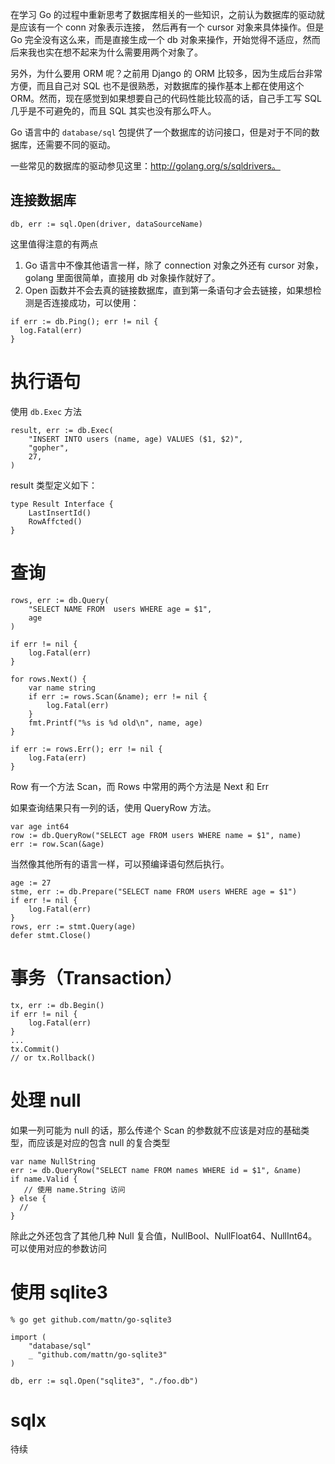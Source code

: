 在学习 Go 的过程中重新思考了数据库相关的一些知识，之前认为数据库的驱动就是应该有一个 conn 对象表示连接， 然后再有一个 cursor 对象来具体操作。但是 Go 完全没有这么来，而是直接生成一个 db 对象来操作，开始觉得不适应，然而后来我也实在想不起来为什么需要用两个对象了。

另外，为什么要用 ORM 呢？之前用 Django 的 ORM 比较多，因为生成后台非常方便，而且自己对 SQL 也不是很熟悉，对数据库的操作基本上都在使用这个 ORM。然而，现在感觉到如果想要自己的代码性能比较高的话，自己手工写 SQL 几乎是不可避免的，而且 SQL 其实也没有那么吓人。

Go 语言中的 `database/sql` 包提供了一个数据库的访问接口，但是对于不同的数据库，还需要不同的驱动。

一些常见的数据库的驱动参见这里：http://golang.org/s/sqldrivers。

## 连接数据库

```
db, err := sql.Open(driver, dataSourceName)
```

这里值得注意的有两点

1. Go 语言中不像其他语言一样，除了 connection 对象之外还有 cursor 对象，golang 里面很简单，直接用 db 对象操作就好了。
2. Open 函数并不会去真的链接数据库，直到第一条语句才会去链接，如果想检测是否连接成功，可以使用：

```
if err := db.Ping(); err != nil {
  log.Fatal(err)
}
```

# 执行语句

使用 `db.Exec` 方法

```
result, err := db.Exec(
	"INSERT INTO users (name, age) VALUES ($1, $2)",
	"gopher",
	27,
)
```

result 类型定义如下：

```
type Result Interface {
    LastInsertId()
    RowAffcted()
}
```

# 查询

```
rows, err := db.Query(
    "SELECT NAME FROM  users WHERE age = $1",
    age
)

if err != nil {
    log.Fatal(err)
}

for rows.Next() {
    var name string
    if err := rows.Scan(&name); err != nil {
        log.Fatal(err)
    }
    fmt.Printf("%s is %d old\n", name, age)
}

if err := rows.Err(); err != nil {
    log.Fata(err)
}
```

Row 有一个方法 Scan，而 Rows 中常用的两个方法是 Next 和 Err

如果查询结果只有一列的话，使用 QueryRow 方法。

```
var age int64
row := db.QueryRow("SELECT age FROM users WHERE name = $1", name)
err := row.Scan(&age)
```

当然像其他所有的语言一样，可以预编译语句然后执行。

```
age := 27
stme, err := db.Prepare("SELECT name FROM users WHERE age = $1")
if err != nil {
    log.Fatal(err)
}
rows, err := stmt.Query(age)
defer stmt.Close()
```

# 事务（Transaction）

```
tx, err := db.Begin()
if err != nil {
    log.Fatal(err)
}
...
tx.Commit() 
// or tx.Rollback()
```

# 处理 null

如果一列可能为 null 的话，那么传递个 Scan 的参数就不应该是对应的基础类型，而应该是对应的包含 null 的复合类型

```
var name NullString
err := db.QueryRow("SELECT name FROM names WHERE id = $1", &name)
if name.Valid {
   // 使用 name.String 访问
} else {
  //
}
```

除此之外还包含了其他几种 Null 复合值，NullBool、NullFloat64、NullInt64。可以使用对应的参数访问

# 使用 sqlite3

```
% go get github.com/mattn/go-sqlite3
```

```
import (
    "database/sql"
    _ "github.com/mattn/go-sqlite3"
)

db, err := sql.Open("sqlite3", "./foo.db")
```

# sqlx

待续
